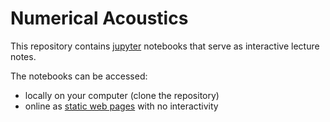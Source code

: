 # Numerical Acoustics

This repository contains [jupyter](https://jupyter.org/) notebooks that serve as interactive lecture notes.

The notebooks can be accessed:

* locally on your computer (clone the repository)
* online as [static web pages](https://nbviewer.jupyter.org/github/esarradj/NumericalAcoustics/blob/master/index.ipynb) with no interactivity